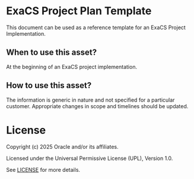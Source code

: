 # ExaCS Project Plan Template

This document can be used as a reference template for an ExaCS Project Implementation.

## When to use this asset?

At the beginning of an ExaCS project implementation.

## How to use this asset?
The information is generic in nature and not specified for a particular customer. Appropriate changes in scope and timelines should be updated.

# License

Copyright (c) 2025 Oracle and/or its affiliates.

Licensed under the Universal Permissive License (UPL), Version 1.0.

See [LICENSE](https://github.com/oracle-devrel/technology-engineering/blob/main/LICENSE) for more details.

